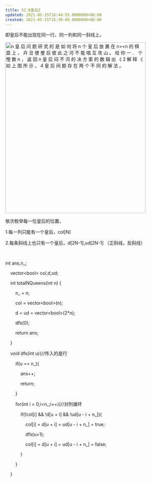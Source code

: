 ```yaml
---
title: 52.N皇后2
updated: 2021-05-15T16:44:55.0000000+08:00
created: 2021-05-15T16:30:09.0000000+08:00
---
```


即皇后不能出现在同一行、同一列和同一斜线上。

<img src="C:\Users\82772\AppData\Local\Temp\yifan&#39;s Notebook\pandoc/media/image1.png" style="width:4.5625in;height:5.54167in" alt="n 皇 后 问 题 研 旯 的 是 如 何 将 n 个 皇 后 放 置 在 n&gt;&lt;n 的 棋 盘 上 ， 卉 旦 便 璺 后 彼 此 之 河 不 能 唱 互 攻 山 。 给 你 一 ． 个 慳 数 n ， 返 回 n 皇 后 闷 不 河 的 决 方 案 的 数 辑 出 《 2 解 释 《 如 上 图 所 示 ， 4 皇 后 间 题 存 在 两 个 不 同 的 解 法 。 " />

依次枚举每一位皇后的位置，

1.每一列只能有一个皇后，col\[N\]

2.每条斜线上也只有一个皇后，d\[2N-1\],ud\[2N-1\] （正斜线，反斜线）

 

int ans,n\_;

    vector\<bool> col,d,ud;

    int totalNQueens(int n) {

        n\_ = n;

        col = vector\<bool>(n);

        d = ud = vector\<bool>(2\*n);

        dfs(0);

        return ans;

    }

    void dfs(int u){//传入的是行

        if(u == n\_){

            ans++;

            return;

        }

        for(int i = 0;i\<n\_;i++){//对列循环

            if(!col\[i\] && !d\[u + i\] && !ud\[u - i + n\_\]){

                col\[i\] = d\[u + i\] = ud\[u - i + n\_\] = true;

                dfs(u+1);

                col\[i\] = d\[u + i\] = ud\[u - i + n\_\] = false;

            }

        }

    }
